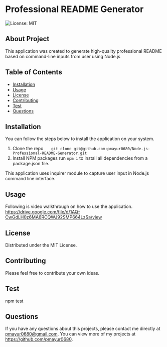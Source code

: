 # Professional README Generator
![License: MIT](https://img.shields.io/badge/License-MIT-yellow.svg)
## About Project
This application was created to generate high-quality professional README based on command-line inputs from user using Node.js
## Table of Contents
  - [Installation](#installation)
  - [Usage](#usage)
  - [License](#license)  
  - [Contributing](#contributing)
  - [Test](#test)  
  - [Questions](#questions)  
## Installation
You can follow the steps below to install the application on your system.

1. Clone the repo
`    git clone git@github.com:pmayur0680/Node.js-Professional-README-Generator.git
`    
2. Install NPM packages
    run `npm i` to install all dependencies from a package.json file.

This application uses inquirer module to capture user input in Node.js command line interface.

## Usage
Following is video walkthrough on how to use the application.
https://drive.google.com/file/d/1AQ-CwGdLH0z6MA6RCQWJ92SMP664LzSa/view

## License
Distributed under the MIT License.
## Contributing
Please feel free to contribute your own ideas.
## Test
npm test
## Questions
If you have any questions about this projects, please contact me directly at pmayur0680@gmail.com. You can view more of my projects at https://github.com/pmayur0680.
